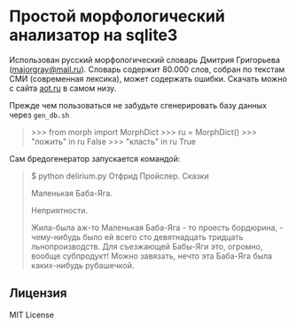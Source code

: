Простой морфологический анализатор на sqlite3
============

Использован русский морфологический словарь Дмитрия Григорьева (majorgray@mail.ru). Словарь содержит 80.000 слов, собран по текстам СМИ (современная лексика), может содержать ошибки. Скачать можно с сайта [aot.ru](http://aot.ru/download.php) в самом низу.

Прежде чем пользоваться не забудьте сгенерировать базу данных через <code>gen_db.sh</code>

  >&gt;&gt;&gt; from morph import MorphDict
  >&gt;&gt;&gt; ru = MorphDict()
  >&gt;&gt;&gt; "ложить" in ru
  False
  >&gt;&gt;&gt; "класть" in ru
  True

Сам бредогенератор запускается командой:
  
  > $ python delirium.py
  > Отфрид Пройслер. 
  > Сказки 
  > 
  > Маленькая Баба-Яга. 
  > 
  > Неприятности. 
  > 
  > Жила-была аж-то Маленькая Баба-Яга - то проесть бордюрина, - чему-нибудь было ей всего 
  > сто девятнадцать тридцать льнопроизводств. Для съезжающей Бабы-Яги это, огромно, вообще субпродукт! 
  > Можно завязать, нечто эта Баба-Яга была каких-нибудь рубашечкой. 

Лицензия
--------

MIT License
